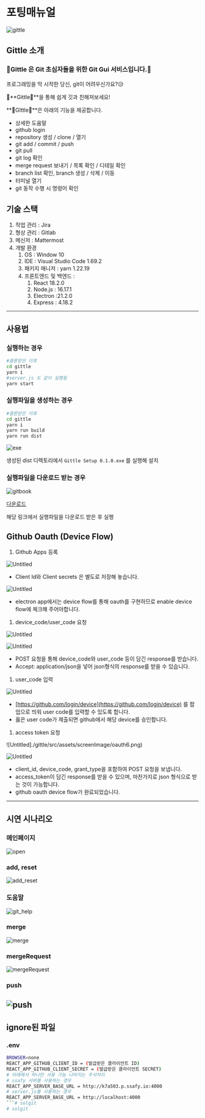 # 포팅매뉴얼

![gittle](./gittle/src/assets/screenImage/gittle_logo.png)

## Gittle 소개

### 🧸Gittle 은  Git 초심자들을 위한 Git Gui 서비스입니다.🧸

   프로그래밍을 막 시작한 당신, git이 어려우신가요?😥

   🍎**Gittle🍎**을 통해 쉽게 깃과 친해져보세요!

   **🍎GIttle🍎**은 아래의 기능을 제공합니다.

- 상세한 도움말
- github login
- repository 생성 / clone / 열기
- git add / commit / push
- git pull
- git log 확인
- merge request 보내기 / 목록 확인 / 디테일 확인
- branch list 확인, branch 생성 / 삭제 / 이동
- 터미널 열기
- git 동작 수행 시 명령어 확인

## 기술 스택

1. 작업 관리 : Jira
2. 형상 관리 : Gitlab
3. 메신저 : Mattermost
4. 개발 환경
    1. OS : Window 10
    2. IDE : Visual Studio Code 1.69.2
    3. 패키지 매니저 : yarn 1.22.19
    4. 프론트엔드 및 백엔드 :
        1. React  18.2.0
        2. Node.js : 16.17.1
        3. Electron :21.2.0
        4. Express : 4.18.2

---

## 사용법

### 실행하는 경우

```bash
#클론받은 이후
cd gittle
yarn i
#server.js 도 같이 실행됨
yarn start
```

### 실행파일을 생성하는 경우

```bash
#클론받은 이후
cd gittle
yarn i
yarn run build
yarn run dist
```

![exe](./gittle/src/assets/screenImage/exe.png)

생성된 dist 디렉토리에서 `Gittle Setup 0.1.0.exe` 를 실행해 설치

### 실행파일을 다운로드 받는 경우

![gitbook](./gittle/src/assets/screenImage/gitbook.png)

[다운로드](https://gittle.gitbook.io/download/)

해당 링크에서 실행파일을 다운로드 받은 후 실행

## Github Oauth (Device Flow)

1. Github Apps 등록

![Untitled](./gittle/src/assets/screenImage/oauth1.png)

- Client Id와 Client secrets 은 별도로 저장해 놓습니다.

![Untitled](./gittle/src/assets/screenImage/oauth2.png)

- electron app에서는 device flow를 통해 oauth를 구현하므로 enable device flow에 체크해 주어야합니다.

1. device_code/user_code 요청

![Untitled](./gittle/src/assets/screenImage/oauth3.png)

![Untitled](./gittle/src/assets/screenImage/oauth4.png)

- POST 요청을 통해 device_code와 user_code 등이 담긴 response를 받습니다.
- Accept: application/json을 넣어 json형식의 response를 받을 수 있습니다.

1. user_code 입력

![Untitled](./gittle/src/assets/screenImage/oauth5.png)

- [https://github.com/login/device](https://github.com/login/device) 를 팝업으로 띄워 user code를 입력할 수 있도록 합니다.
- 옳은 user code가 제출되면 github에서 해당 device를 승인합니다.

1. access token 요청

![Untitled]./gittle/src/assets/screenImage/oauth6.png)

![Untitled](./gittle/src/assets/screenImage/oauth7.png)

- client_id, device_code, grant_type을 포함하여 POST 요청을 보냅니다.
- access_token이 담긴 response를 받을 수 있으며, 마찬가지로 json 형식으로 받는 것이 가능합니다.
- github oauth device flow가 완료되었습니다.

---
## 시연 시나리오

### 메인페이지
![open](./gittle/src/assets/screenImage/open_repo.gif)

### add, reset
![add_reset](./gittle/src/assets/screenImage/add_and_reset.gif)

### 도움말
![git_help](./gittle/src/assets/screenImage/git_help.JPG)

### merge
![merge](./gittle/src/assets/screenImage/merge.JPG)
### mergeRequest
![mergeRequest](./gittle/src/assets/screenImage/merge_request.JPG.JPG)
### push
![push](./gittle/src/assets/screenImage/push.JPG)
---
## ignore된 파일

### .env

```bash
BROWSER=none
REACT_APP_GITHUB_CLIENT_ID = (발급받은 클라이언트 ID)
REACT_APP_GITHUB_CLIENT_SECRET = (발급받은 클라이언트 SECRET)
# 아래에서 하나만 사용 가능 나머지는 주석처리
# ssafy 서버를 사용하는 경우
REACT_APP_SERVER_BASE_URL = http://k7a503.p.ssafy.io:4000
# server.js를 사용하는 경우
REACT_APP_SERVER_BASE_URL = http://localhost:4000
```# solgit
# solgit
